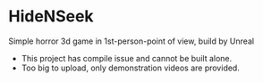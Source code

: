 # HideNSeek
Simple horror 3d game in 1st-person-point of view, build by Unreal

<ul>
  <li>This project has compile issue and cannot be built alone.</li>
<li>Too big to upload, only demonstration videos are provided.</li>
